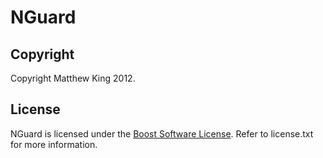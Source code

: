 NGuard
=========

Copyright
---------
Copyright Matthew King 2012.

License
-------
NGuard is licensed under the [Boost Software License](http://www.boost.org/users/license.html). Refer to license.txt for more information.